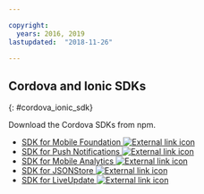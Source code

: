 ```yaml
---

copyright:
  years: 2016, 2019
lastupdated:  "2018-11-26"

---
```


##	Cordova and Ionic SDKs
{: #cordova_ionic_sdk}

Download the Cordova SDKs from npm.

* [SDK for Mobile Foundation ![External link icon](../../icons/launch-glyph.svg "External link icon")](https://www.npmjs.com/package/cordova-plugin-mfp)
* [SDK for Push Notifications ![External link icon](../../icons/launch-glyph.svg "External link icon")](https://www.npmjs.com/package/cordova-plugin-mfp-push)
* [SDK for Mobile Analytics ![External link icon](../../icons/launch-glyph.svg "External link icon")](https://www.npmjs.com/package/cordova-plugin-mfp-analytics)
* [SDK for JSONStore ![External link icon](../../icons/launch-glyph.svg "External link icon")](https://www.npmjs.com/package/cordova-plugin-mfp-jsonstore)
* [SDK for LiveUpdate ![External link icon](../../icons/launch-glyph.svg "External link icon")](https://www.npmjs.com/package/cordova-plugin-mfp-liveupdate)

